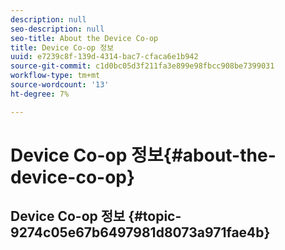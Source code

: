 ```yaml
---
description: null
seo-description: null
seo-title: About the Device Co-op
title: Device Co-op 정보
uuid: e7239c8f-139d-4314-bac7-cfaca6e1b942
source-git-commit: c1d0bc05d3f211fa3e899e98fbcc908be7399031
workflow-type: tm+mt
source-wordcount: '13'
ht-degree: 7%

---
```



# Device Co-op 정보{#about-the-device-co-op}

## Device Co-op 정보 {#topic-9274c05e67b6497981d8073a971fae4b}


